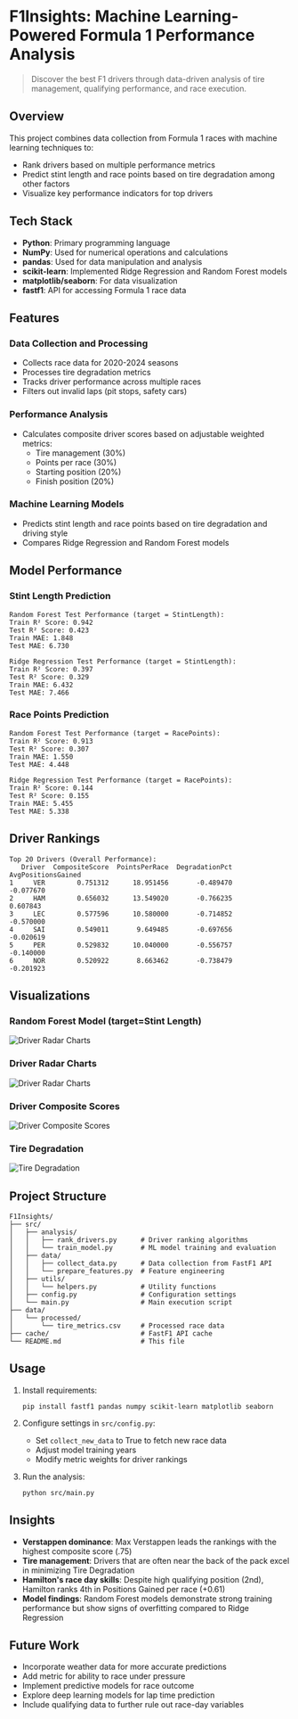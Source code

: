 # F1Insights: Machine Learning-Powered Formula 1 Performance Analysis

> Discover the best F1 drivers through data-driven analysis of tire management, qualifying performance, and race
> execution.

## Overview

This project combines data collection from Formula 1 races with machine learning techniques to:

- Rank drivers based on multiple performance metrics
- Predict stint length and race points based on tire degradation among other factors
- Visualize key performance indicators for top drivers

## Tech Stack

- **Python**: Primary programming language
- **NumPy**: Used for numerical operations and calculations
- **pandas**: Used for data manipulation and analysis
- **scikit-learn**: Implemented Ridge Regression and Random Forest models
- **matplotlib/seaborn**: For data visualization
- **fastf1**: API for accessing Formula 1 race data

## Features

### Data Collection and Processing

- Collects race data for 2020-2024 seasons
- Processes tire degradation metrics
- Tracks driver performance across multiple races
- Filters out invalid laps (pit stops, safety cars)

### Performance Analysis

- Calculates composite driver scores based on adjustable weighted metrics:
    - Tire management (30%)
    - Points per race (30%)
    - Starting position (20%)
    - Finish position (20%)

### Machine Learning Models

- Predicts stint length and race points based on tire degradation and driving style
- Compares Ridge Regression and Random Forest models

## Model Performance

### Stint Length Prediction

```
Random Forest Test Performance (target = StintLength):
Train R² Score: 0.942
Test R² Score: 0.423
Train MAE: 1.848
Test MAE: 6.730

Ridge Regression Test Performance (target = StintLength):
Train R² Score: 0.397
Test R² Score: 0.329
Train MAE: 6.432
Test MAE: 7.466
```

### Race Points Prediction

```
Random Forest Test Performance (target = RacePoints):
Train R² Score: 0.913
Test R² Score: 0.307
Train MAE: 1.550
Test MAE: 4.448

Ridge Regression Test Performance (target = RacePoints):
Train R² Score: 0.144
Test R² Score: 0.155
Train MAE: 5.455
Test MAE: 5.338
```

## Driver Rankings

```
Top 20 Drivers (Overall Performance):
   Driver  CompositeScore  PointsPerRace  DegradationPct  AvgPositionsGained
1     VER        0.751312      18.951456       -0.489470           -0.077670
2     HAM        0.656032      13.549020       -0.766235            0.607843
3     LEC        0.577596      10.580000       -0.714852           -0.570000
4     SAI        0.549011       9.649485       -0.697656           -0.020619
5     PER        0.529832      10.040000       -0.556757           -0.140000
6     NOR        0.520922       8.663462       -0.738479           -0.201923
```

## Visualizations

### Random Forest Model (target=Stint Length)

![Driver Radar Charts](src/resources/StintLength_Random_Forest.png)

### Driver Radar Charts

![Driver Radar Charts](src/resources/radar_charts.png)

### Driver Composite Scores

![Driver Composite Scores](src/resources/composite_scores.png)

### Tire Degradation

![Tire Degradation](src/resources/tire_degradation.png)

## Project Structure

```
F1Insights/
├── src/
│   ├── analysis/
│   │   ├── rank_drivers.py      # Driver ranking algorithms
│   │   └── train_model.py       # ML model training and evaluation
│   ├── data/
│   │   ├── collect_data.py      # Data collection from FastF1 API
│   │   └── prepare_features.py  # Feature engineering
│   ├── utils/
│   │   └── helpers.py           # Utility functions
│   ├── config.py                # Configuration settings
│   └── main.py                  # Main execution script
├── data/
│   └── processed/
│       └── tire_metrics.csv     # Processed race data
├── cache/                       # FastF1 API cache
└── README.md                    # This file
```

## Usage

1. Install requirements:
   ```
   pip install fastf1 pandas numpy scikit-learn matplotlib seaborn
   ```

2. Configure settings in `src/config.py`:
    - Set `collect_new_data` to True to fetch new race data
    - Adjust model training years
    - Modify metric weights for driver rankings

3. Run the analysis:
   ```
   python src/main.py
   ```

## Insights

- **Verstappen dominance**: Max Verstappen leads the rankings with the highest composite score (.75)
- **Tire management**: Drivers that are often near the back of the pack excel in minimizing Tire Degradation
- **Hamilton's race day skills**: Despite high qualifying position (2nd), Hamilton ranks 4th in Positions Gained per
  race (+0.61)
- **Model findings**: Random Forest models demonstrate strong training performance but show signs of overfitting
  compared to Ridge Regression

## Future Work

- Incorporate weather data for more accurate predictions
- Add metric for ability to race under pressure
- Implement predictive models for race outcome
- Explore deep learning models for lap time prediction
- Include qualifying data to further rule out race-day variables